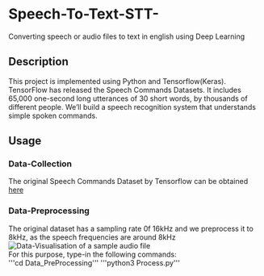 # Speech-To-Text-STT-
Converting speech or audio files to text in english using Deep Learning
## Description
This project is implemented using Python and Tensorflow(Keras). TensorFlow has released the Speech Commands Datasets. It includes 65,000 one-second long utterances of 30 short words, by thousands of different people. We’ll build a speech recognition system that understands simple spoken commands.
## Usage
### Data-Collection
The original Speech Commands Dataset by Tensorflow can be obtained [here](https://www.kaggle.com/c/tensorflow-speech-recognition-challenge)<br>
### Data-Preprocessing
The original dataset has a sampling rate 0f 16kHz and we preprocess it to 8kHz, as the speech frequencies are around 8kHz<br>
![Data-Visualisation of a sample audio file](Images/Visualise.png)<br>
For this purpose, type-in the following commands:<br>
'''cd Data_PreProcessing'''
'''python3 Process.py'''
